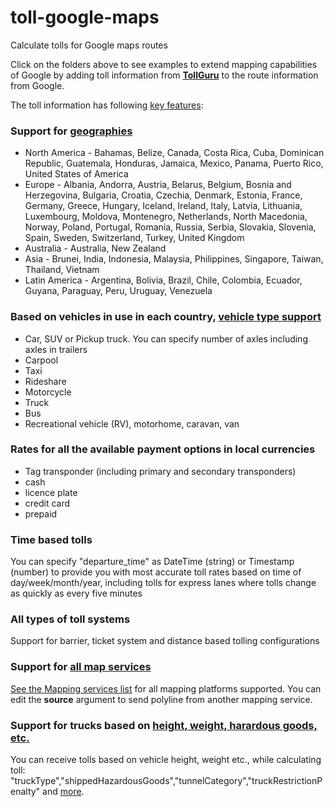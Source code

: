 # toll-google-maps
Calculate tolls for Google maps routes

Click on the folders above to see examples to extend mapping capabilities of Google by adding toll information from [**TollGuru**](https://tollguru.com/) to the route information from Google.

The toll information has following [key features](https://tollguru.com/developers/features):
### Support for [geographies](https://github.com/mapup/tollguru_country_coverage/wiki/Countries-supported-by-TollGuru) 
* North America - Bahamas, Belize, Canada, Costa Rica, Cuba, Dominican Republic, Guatemala, Honduras, Jamaica, Mexico, Panama, Puerto Rico, United States of America
* Europe - Albania, Andorra, Austria, Belarus, Belgium, Bosnia and Herzegovina, Bulgaria, Croatia, Czechia, Denmark, Estonia, France, Germany, Greece, Hungary, Iceland, Ireland, Italy, Latvia, Lithuania, Luxembourg, Moldova, Montenegro, Netherlands, North Macedonia, Norway, Poland, Portugal, Romania, Russia, Serbia, Slovakia, Slovenia, Spain, Sweden, Switzerland, Turkey, United Kingdom
* Australia - Australia, New Zealand
* Asia - Brunei, India, Indonesia, Malaysia, Philippines, Singapore, Taiwan, Thailand, Vietnam
* Latin America - Argentina, Bolivia, Brazil, Chile, Colombia, Ecuador, Guyana, Paraguay, Peru, Uruguay, Venezuela

### Based on vehicles in use in each country, [vehicle type support](https://github.com/mapup/tollguru_vehicle_coverage/wiki/Vehicle-types-supported-by-TollGuru)
* Car, SUV or Pickup truck. You can specify number of axles including axles in trailers
* Carpool
* Taxi
* Rideshare
* Motorcycle
* Truck
* Bus
* Recreational vehicle (RV), motorhome, caravan, van

### Rates for all the available payment options in local currencies
* Tag transponder (including primary and secondary transponders)
* cash
* licence plate
* credit card
* prepaid

### Time based tolls
You can specify "departure_time" as DateTime (string) or Timestamp (number) to provide you with most accurate toll rates based on time of day/week/month/year, including tolls for express lanes where tolls change as quickly as every five minutes

### All types of toll systems
Support for barrier, ticket system and distance based tolling configurations

### Support for [all map services](https://github.com/mapup)
[See the Mapping services list](https://github.com/mapup/toll-google-maps/wiki/2.-Map-platform-service-supported-by-TollGuru) for all mapping platforms supported. You can edit the **source** argument to send polyline from another mapping service.

### Support for trucks based on [height, weight, harardous goods, etc.](https://github.com/mapup/toll-google-maps/wiki/4.-Truck-parameters-supported-by-TollGuru)
You can receive tolls based on vehicle height, weight etc., while calculating toll: "truckType","shippedHazardousGoods","tunnelCategory","truckRestrictionPenalty" and [more](https://github.com/mapup/toll-google-maps/wiki/4.-Truck-parameters-supported-by-TollGuru).








